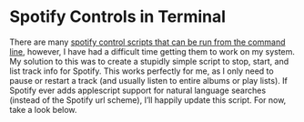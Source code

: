   
# Spotify Controls in Terminal  
  
There are many [spotify control scripts that can be run from the command line](https://www.google.com/webhp?gws_rd=ssl#safe=off&q=spotify+control+terminal), however, I have had a difficult time getting them to work on my system. My solution to this was to create a stupidly simple script to stop, start, and list track info for Spotify. This works perfectly for me, as I only need to pause or restart a track (and usually listen to entire albums or play lists). If Spotify ever adds applescript support for natural language searches (instead of the Spotify url scheme), I’ll happily update this script. For now, take a look below.  

<script src="https://gist.github.com/unforswearing/f9d6b023437b22e7b640.js"></script>